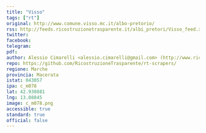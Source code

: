 ```yaml
---
title: "Visso"
tags: ["rt"]
original: http://www.comune.visso.mc.it/albo-pretorio/
rss: http://feeds.ricostruzionetrasparente.it/albi_pretori/Visso_feed.xml
twitter: 
facebook: 
telegram: 
pdf: 
author: Alessio Cimarelli <alessio.cimarelli@gmail.com> (http://www.ricostruzionetrasparente.it)
repo: https://github.com/RicostruzioneTrasparente/rt-scrapers/
regione: Marche
provincia: Macerata
istat: 043057
ipa: c_m078
lat: 42.930881
lng: 13.08845
image: c_m078.png
accessible: true
standard: true
official: false
---
```

